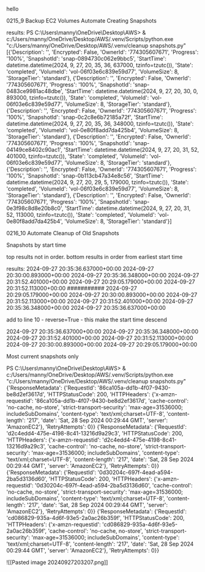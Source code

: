 hello

0215_9 Backup EC2 Volumes Automate Creating Snapshots

results: PS C:\Users\manny\OneDrive\Desktop\AWS> & c:/Users/manny/OneDrive/Desktop/AWS/.venv/Scripts/python.exe "c:/Users/manny/OneDrive/Desktop/AWS/.venv/cleanup snapshots.py"
[{'Description': '', 'Encrypted': False, 'OwnerId': '774305607671', 'Progress': '100%', 'SnapshotId': 'snap-0894730c062e9bbc5', 'StartTime': datetime.datetime(2024, 9, 27, 20, 35, 36, 637000, tzinfo=tzutc()), 'State': 'completed', 'VolumeId': 'vol-06f03e6c839e59d77', 'VolumeSize': 8, 'StorageTier': 'standard'}, {'Description': '', 'Encrypted': False, 'OwnerId': '774305607671', 'Progress': '100%', 'SnapshotId': 'snap-0483ce9981ac48dbe', 'StartTime': datetime.datetime(2024, 9, 27, 20, 30, 0, 893000, tzinfo=tzutc()), 'State': 'completed', 'VolumeId': 'vol-06f03e6c839e59d77', 'VolumeSize': 8, 'StorageTier': 'standard'}, {'Description': '', 'Encrypted': False, 'OwnerId': '774305607671', 'Progress': '100%', 'SnapshotId': 'snap-0c2c8e6b72185a72f', 'StartTime': datetime.datetime(2024, 9, 27, 20, 35, 36, 348000, tzinfo=tzutc()), 'State': 'completed', 'VolumeId': 'vol-0e80f8add7da425b4', 'VolumeSize': 8, 'StorageTier': 'standard'}, {'Description': '', 'Encrypted': False, 'OwnerId': '774305607671', 'Progress': '100%', 'SnapshotId': 'snap-04149ce8402c90ac1', 'StartTime': datetime.datetime(2024, 9, 27, 20, 31, 52, 401000, tzinfo=tzutc()), 'State': 'completed', 'VolumeId': 'vol-06f03e6c839e59d77', 'VolumeSize': 8, 'StorageTier': 'standard'}, {'Description': '', 'Encrypted': False, 'OwnerId': '774305607671', 'Progress': '100%', 'SnapshotId': 'snap-0b113cb47a34e8c56', 'StartTime': datetime.datetime(2024, 9, 27, 20, 29, 5, 179000, tzinfo=tzutc()), 'State': 'completed', 'VolumeId': 'vol-06f03e6c839e59d77', 'VolumeSize': 8, 'StorageTier': 'standard'}, {'Description': '', 'Encrypted': False, 'OwnerId': '774305607671', 'Progress': '100%', 'SnapshotId': 'snap-0e3f98c8d8e20b8c0', 'StartTime': datetime.datetime(2024, 9, 27, 20, 31, 52, 113000, tzinfo=tzutc()), 'State': 'completed', 'VolumeId': 'vol-0e80f8add7da425b4', 'VolumeSize': 8, 'StorageTier': 'standard'}]


0216_10 Automate Cleanup of Old Snapshots

Snapshots by start time

top results not in order. bottom results in order from earliest start time

results:
2024-09-27 20:35:36.637000+00:00
2024-09-27 20:30:00.893000+00:00
2024-09-27 20:35:36.348000+00:00
2024-09-27 20:31:52.401000+00:00
2024-09-27 20:29:05.179000+00:00
2024-09-27 20:31:52.113000+00:00
###########
2024-09-27 20:29:05.179000+00:00
2024-09-27 20:30:00.893000+00:00
2024-09-27 20:31:52.113000+00:00
2024-09-27 20:31:52.401000+00:00
2024-09-27 20:35:36.348000+00:00
2024-09-27 20:35:36.637000+00:00

add to line 10 - reverse=True - this make the start time descend

2024-09-27 20:35:36.637000+00:00
2024-09-27 20:35:36.348000+00:00
2024-09-27 20:31:52.401000+00:00
2024-09-27 20:31:52.113000+00:00
2024-09-27 20:30:00.893000+00:00
2024-09-27 20:29:05.179000+00:00




Most current snapshots only


PS C:\Users\manny\OneDrive\Desktop\AWS> & c:/Users/manny/OneDrive/Desktop/AWS/.venv/Scripts/python.exe "c:/Users/manny/OneDrive/Desktop/AWS/.venv/cleanup snapshots.py"
{'ResponseMetadata': {'RequestId': '86ca105a-dd1b-4f07-9430-be8d2ef3617d', 'HTTPStatusCode': 200, 'HTTPHeaders': {'x-amzn-requestid': '86ca105a-dd1b-4f07-9430-be8d2ef3617d', 'cache-control': 'no-cache, no-store', 'strict-transport-security': 'max-age=31536000; includeSubDomains', 'content-type': 'text/xml;charset=UTF-8', 'content-length': '217', 'date': 'Sat, 28 Sep 2024 00:29:44 GMT', 'server': 'AmazonEC2'}, 'RetryAttempts': 0}}
{'ResponseMetadata': {'RequestId': 'd2c4edd4-475e-4198-8c41-13216d9a29c3', 'HTTPStatusCode': 200, 'HTTPHeaders': {'x-amzn-requestid': 'd2c4edd4-475e-4198-8c41-13216d9a29c3', 'cache-control': 'no-cache, no-store', 'strict-transport-security': 'max-age=31536000; includeSubDomains', 'content-type': 'text/xml;charset=UTF-8', 'content-length': '217', 'date': 'Sat, 28 Sep 2024 00:29:44 GMT', 'server': 'AmazonEC2'}, 'RetryAttempts': 0}}
{'ResponseMetadata': {'RequestId': '0d30204c-697f-4ead-a594-2ba5d3136d60', 'HTTPStatusCode': 200, 'HTTPHeaders': {'x-amzn-requestid': '0d30204c-697f-4ead-a594-2ba5d3136d60', 'cache-control': 'no-cache, no-store', 'strict-transport-security': 'max-age=31536000; includeSubDomains', 'content-type': 'text/xml;charset=UTF-8', 'content-length': '217', 'date': 'Sat, 28 Sep 2024 00:29:44 GMT', 'server': 'AmazonEC2'}, 'RetryAttempts': 0}}
{'ResponseMetadata': {'RequestId': 'cd086829-935a-4d6f-93e5-2a0ac26b359f', 'HTTPStatusCode': 200, 'HTTPHeaders': {'x-amzn-requestid': 'cd086829-935a-4d6f-93e5-2a0ac26b359f', 'cache-control': 'no-cache, no-store', 'strict-transport-security': 'max-age=31536000; includeSubDomains', 'content-type': 'text/xml;charset=UTF-8', 'content-length': '217', 'date': 'Sat, 28 Sep 2024 00:29:44 GMT', 'server': 'AmazonEC2'}, 'RetryAttempts': 0}}

![[Pasted image 20240927203207.png]]
